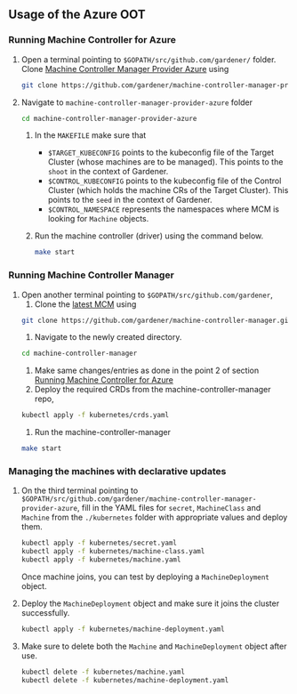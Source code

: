 ## Usage of the Azure OOT

### Running Machine Controller for Azure

1. Open a terminal pointing to `$GOPATH/src/github.com/gardener/` folder. Clone [Machine Controller Manager Provider Azure](https://github.com/gardener/machine-controller-manager-provider-azure) using
    ```bash
    git clone https://github.com/gardener/machine-controller-manager-provider-azure.git
    ```

2. Navigate to `machine-controller-manager-provider-azure` folder
    ```bash
    cd machine-controller-manager-provider-azure
    ```
    1. In the `MAKEFILE` make sure that 
        - `$TARGET_KUBECONFIG` points to the kubeconfig file of the Target Cluster (whose machines are to be managed). This points to the `shoot` in the context of Gardener.
        - `$CONTROL_KUBECONFIG` points to the kubeconfig file of the Control Cluster (which holds the machine CRs of the Target Cluster). This points to the `seed` in the context of Gardener.
        - `$CONTROL_NAMESPACE` represents the namespaces where MCM is looking for `Machine` objects. 

    2. Run the machine controller (driver) using the command below.
        ```bash
        make start
        ```

### Running Machine Controller Manager
1. Open another terminal pointing to `$GOPATH/src/github.com/gardener`,
    1. Clone the [latest MCM](https://github.com/gardener/machine-controller-manager) using
    ```bash
    git clone https://github.com/gardener/machine-controller-manager.git
    ```
    1. Navigate to the newly created directory.
    ```bash
    cd machine-controller-manager
    ```
    1. Make same changes/entries as done in the point 2 of section [Running Machine Controller for Azure](#Running-Machine-Controller-for-Azure)
    1. Deploy the required CRDs from the machine-controller-manager repo,
    ```bash
    kubectl apply -f kubernetes/crds.yaml
    ```
    1. Run the machine-controller-manager
    ```bash
    make start
    ```

### Managing the machines with declarative updates
1. On the third terminal pointing to `$GOPATH/src/github.com/gardener/machine-controller-manager-provider-azure`, fill in the YAML files for `secret`, `MachineClass` and `Machine` from the `./kubernetes` folder with appropriate values and deploy them.

    ```bash
    kubectl apply -f kubernetes/secret.yaml
    kubectl apply -f kubernetes/machine-class.yaml
    kubectl apply -f kubernetes/machine.yaml
    ```

    Once machine joins, you can test by deploying a `MachineDeployment` object.

3. Deploy the `MachineDeployment` object and make sure it joins the cluster successfully.
    ```bash
    kubectl apply -f kubernetes/machine-deployment.yaml
    ```
4. Make sure to delete both the `Machine` and `MachineDeployment` object after use.
    ```bash
    kubectl delete -f kubernetes/machine.yaml
    kubectl delete -f kubernetes/machine-deployment.yaml
    ```